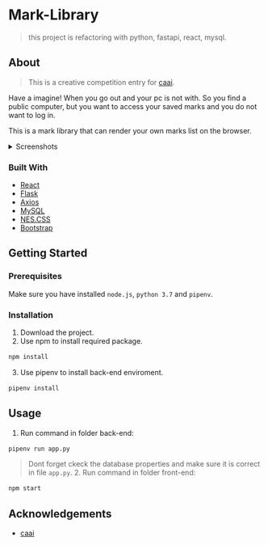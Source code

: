 # Mark-Library

> this project is refactoring with python, fastapi, react, mysql.

## About

> This is a creative competition entry for [caai](http://mit.caai.cn/).

Have a imagine! When you go out and your pc is not with. So you find a public computer, but you want to access your saved marks and you do not want to log in.

This is a mark library that can render your own marks list on the browser.

<details>
<summary>Screenshots</summary>
<br>

|                            Home Page                             |                            About Page                             |
| :--------------------------------------------------------------: | :---------------------------------------------------------------: |
| <img src="docs/images/index.png" title="Home Page" width="100%"> | <img src="docs/images/about.png" title="Login Page" width="100%"> |

</details>

### Built With

- [React](https://github.com/facebook/react)
- [Flask](https://github.com/pallets/flask)
- [Axios](https://github.com/axios/axios)
- [MySQL](https://github.com/mysqljs/mysql)
- [NES.CSS](https://github.com/nostalgic-css/NES.css)
- [Bootstrap](https://github.com/twbs/bootstrap)

## Getting Started

### Prerequisites

Make sure you have installed `node.js`, `python 3.7` and `pipenv`.

### Installation

1. Download the project.
2. Use npm to install required package.

```sh
npm install
```

3. Use pipenv to install back-end enviroment.

```sh
pipenv install
```

## Usage

1. Run command in folder back-end:

```sh
pipenv run app.py
```

> Dont forget ckeck the database properties and make sure it is correct in file `app.py`. 2. Run command in folder front-end:

```sh
npm start
```

## Acknowledgements

- [caai](http://mit.caai.cn/)
